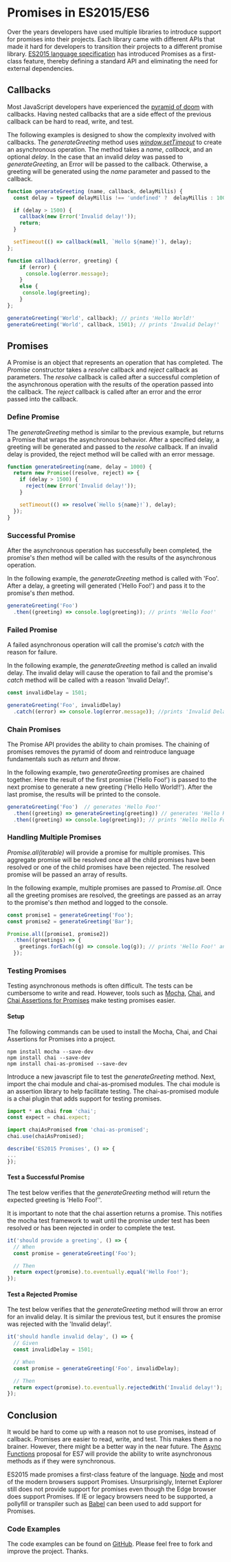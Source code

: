 # Promises in ES2015/ES6

Over the years developers have used multiple libraries to introduce support for promises into their projects. Each library came with different APIs that made it hard for developers to transition their projects to a different promise library. [ES2015 language specification](http://www.ecma-international.org/ecma-262/6.0/) has introduced Promises as a first-class feature, thereby defining a standard API and eliminating the need for external dependencies.

## Callbacks
Most JavaScript developers have experienced the [pyramid of doom](http://callbackhell.com) with callbacks. Having nested callbacks that are a side effect of the previous callback can be hard to read, write, and test.

The following examples is designed to show the complexity involved with callbacks. The _generateGreeting_ method uses [_window.setTimeout_](http://www.w3schools.com/js/js_timing.asp) to create an asynchronous operation. The method takes a _name_, _callback_, and an optional _delay_. In the case that an invalid _delay_ was passed to _generateGreeting_, an Error will be passed to the callback. Otherwise, a greeting will be generated using the _name_ parameter and passed to the callback.   

```javascript
function generateGreeting (name, callback, delayMillis) {
  const delay = typeof delayMillis !== 'undefined' ?  delayMillis : 1000;

  if (delay > 1500) {
    callback(new Error('Invalid delay!'));
    return;
  }

  setTimeout(() => callback(null, `Hello ${name}!`), delay);
};

function callback(error, greeting) {
    if (error) {
      console.log(error.message);
    }
    else {
     console.log(greeting);
    }
};

generateGreeting('World', callback); // prints 'Hello World!'
generateGreeting('World', callback, 1501); // prints 'Invalid Delay!'
```

## Promises
A Promise is an object that represents an operation that has completed. The _Promise_ constructor takes a _resolve_ callback and _reject_ callback as parameters. The _resolve_ callback is called after a successful completion of the asynchronous operation with the results of the operation passed into the callback. The _reject_ callback is called after an error and the error passed into the callback.

### Define Promise

The _generateGreeting_ method is similar to the previous example, but returns a Promise that wraps the asynchronous behavior. After a specified delay, a greeting will be generated and passed to the _resolve_ callback. If an invalid delay is provided, the reject method will be called with an error message.

```javascript
function generateGreeting(name, delay = 1000) {
  return new Promise((resolve, reject) => {
    if (delay > 1500) {
      reject(new Error('Invalid delay!'));
    }

    setTimeout(() => resolve(`Hello ${name}!`), delay);
  });
}
```

### Successful Promise
After the asynchronous operation has successfully been completed, the promise's _then_ method will be called with the results of the asynchronous operation.

In the following example, the _generateGreeting_ method is called with 'Foo'. After a delay, a greeting will generated ('Hello Foo!') and pass it to the promise's _then_ method.

```javascript
generateGreeting('Foo')
  .then((greeting) => console.log(greeting)); // prints 'Hello Foo!'
```

### Failed Promise
A failed asynchronous operation will call the promise's _catch_ with the reason for failure.

In the following example, the _generateGreeting_ method is called an invalid delay. The invalid delay will cause the operation to fail and the promise's _catch_ method will be called with a reason 'Invalid Delay!'.

```javascript
const invalidDelay = 1501;

generateGreeting('Foo', invalidDelay)
  .catch((error) => console.log(error.message)); //prints 'Invalid Delay!'
```

### Chain Promises
The Promise API provides the ability to chain promises. The chaining of promises removes the pyramid of doom and reintroduce language fundamentals such as _return_ and _throw_.

In the following example, two _generateGreeting_ promises are chained together. Here the result of the first promise ('Hello Foo!') is passed to the next promise to generate a new greeting ('Hello Hello World!!'). After the last promise, the results will be printed to the console.

```javascript
generateGreeting('Foo')  // generates 'Hello Foo!'
  .then((greeting) => generateGreeting(greeting)) // generates 'Hello Hello Foo!!'
  .then((greeting) => console.log(greeting)); // prints 'Hello Hello Foo!!'
```

### Handling Multiple Promises
_Promise.all(iterable)_ will provide a promise for multiple promises. This aggregate promise will be resolved once all the child promises have been resolved or one of the child promises have been rejected. The resolved promise will be passed an array of results.

In the following example, multiple promises are passed to _Promise.all_. Once all the greeting promises are resolved, the greetings are passed as an array to the promise's _then_ method and logged to the console.

```javascript
const promise1 = generateGreeting('Foo');
const promise2 = generateGreeting('Bar');

Promise.all([promise1, promise2])
  .then((greetings) => {
    greetings.forEach((g) => console.log(g)); // prints 'Hello Foo!' and 'Hello Bar!'
  });
```

### Testing Promises
Testing asynchronous methods is often difficult. The tests can be cumbersome to write and read. However, tools such as  [Mocha](https://mochajs.org), [Chai](http://chaijs.com), and [Chai Assertions for Promises](https://github.com/domenic/chai-as-promised) make testing promises easier.

#### Setup
The following commands can be used to install the Mocha, Chai, and Chai Assertions for Promises into a project.

```
npm install mocha --save-dev
npm install chai --save-dev
npm install chai-as-promised --save-dev
```

Introduce a new javascript file to test the _generateGreeting_ method. Next, import the chai module and chai-as-promised modules. The chai module is an assertion library to help facilitate testing. The chai-as-promised module is a chai plugin that adds support for testing promises.

```javascript
import * as chai from 'chai';
const expect = chai.expect;

import chaiAsPromised from 'chai-as-promised';
chai.use(chaiAsPromised);

describe('ES2015 Promises', () => {
...
});
```

#### Test a Successful Promise
The test below verifies that the _generateGreeting_ method will return the expected greeting is 'Hello Foo!''.

It is important to note that the chai assertion returns a promise. This notifies the mocha test framework to wait until the promise under test has been resolved or has been rejected in order to complete the test.

```javascript
it('should provide a greeting', () => {
  // When
  const promise = generateGreeting('Foo');

  // Then
  return expect(promise).to.eventually.equal('Hello Foo!');
});
```

#### Test a Rejected Promise
The test below verifies that the _generateGreeting_ method will throw an error for an invalid delay. It is similar the previous test, but it ensures the promise was rejected with the 'Invalid delay!'.

```javascript
it('should handle invalid delay', () => {
  // Given
  const invalidDelay = 1501;

  // When
  const promise = generateGreeting('Foo', invalidDelay);

  // Then
  return expect(promise).to.eventually.rejectedWith('Invalid delay!');
});
```

## Conclusion
It would be hard to come up with a reason not to use promises, instead of callback. Promises are easier to read, write, and test. This makes them a no brainer. However, there might be a better way in the near future. The [Async Functions](https://tc39.github.io/ecmascript-asyncawait/) proposal for ES7 will provide the ability to write asynchronous methods as if they were synchronous.


ES2015 made promises a first-class feature of the language. [Node](https://nodejs.org/en/) and most of the modern browsers support Promises. Unsurprisingly, Internet Explorer still does not provide support for promises even though the Edge browser does support Promises. If IE or legacy browsers need to be supported, a pollyfill or transpiler such as [Babel](https://babeljs.io) can been used to add support for Promises.

### Code Examples
The code examples can be found on [GitHub](https://github.com/seanking/es2015-promises). Please feel free to fork and improve the project. Thanks.
